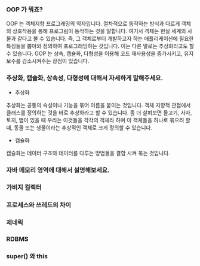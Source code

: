 ### OOP 가 뭐죠?

OOP 는 객체지향 프로그래밍의 약자입니다.
절차적으로 동작하는 방식과 다르게 객체의 상호작용을 통해 프로그림이 동작하는 것을 말합니다.
여기서 객체는 현실 세계의 사물과 같다고 볼 수 있습니다.
즉, 그 객체로부터 개발하고자 하는 애플리케이션에 필요한 특징들을 뽑아와 정의하여 프로그래밍하는 것입니다.
이는 다른 말로는 추상화라고도 할 수 있습니다.
OOP 는 상속, 캡슐화, 다형성을 이용해 코드 재사용성을 증가시키고, 유지보수를 감소시켜주는 장점이 있습니다.

### 추상화, 캡슐화, 상속성, 다형성에 대해서 자세하게 말해주세요.

* 추상화

추상화는 공통의 속성이나 기능을 묶어 이름을 붙이는 것입니다.
객체 지향적 관점에서 클래스를 정의하는 것을 바로 추상화라고 할 수 있습니다.
좀 더 살펴보면 물고기, 사자, 토끼, 뱀이 있을 때 우리는 이것들을 각각의 객체라 하며 이 객체들을 하나로 묶으려 할 때,
동물 또는 생물이라는 추상적인 객체로 크게 정의할 수 있습니다.

* 캡슐화

캡슐화는 데이터 구조와 데이터를 다루는 방법들을 결합 시켜 묶는 것입니다.


### 자바 메모리 영역에 대해서 설명해보세요.

### 가비지 컬렉터

### 프로세스와 쓰레드의 차이

### 제네릭

### RDBMS

### super() 와 this